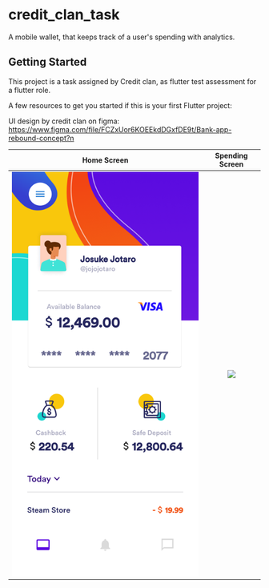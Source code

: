 # credit_clan_task

A mobile wallet, that keeps track of a user's spending with analytics.

## Getting Started

This project is a task assigned by Credit clan, as flutter test assessment for a flutter role.

A few resources to get you started if this is your first Flutter project:

UI design by credit clan on figma: https://www.figma.com/file/FCZxUor6KOEEkdDGxfDE9t/Bank-app-rebound-concept?n


| Home Screen | Spending Screen | 
|    :---:     |     :---:      |  
| <img src="readMeImages/homeScreenshot.png" width="500">   | <img src="readMeImages/spendingsScreenshot.png" width="500">   |